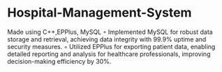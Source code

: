 # Hospital-Management-System
Made using C++,EPPlus, MySQL
◦ Implemented MySQL for robust data storage and retrieval, achieving data integrity with 99.9% uptime and security
 measures.
 ◦ Utilized EPPlus for exporting patient data, enabling detailed reporting and analysis for healthcare professionals,
 improving decision-making efficiency by 30%.
